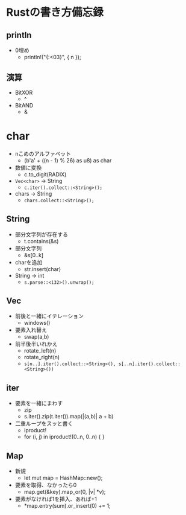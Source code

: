 # Rustの書き方備忘録

## println
- 0埋め
  - println!("{:<03}", { n });

## 演算
- BitXOR
  - ^
- BitAND
  - &

# char
- nこめのアルファベット
  - (b'a' + ((n - 1) % 26) as u8) as char
- 数値に変換
  - c.to_digit(RADIX)
- `Vec<char>` -> String
  - `c.iter().collect::<String>();`
- chars -> String
  - `chars.collect::<String>();`

## String
- 部分文字列が存在する
  - t.contains(&s)
- 部分文字列
  - &s[0..k]
- charを追加
  - str.insert(char)
- String -> int
  - `s.parse::<i32>().unwrap();`

## Vec
- 前後と一緒にイテレーション
  - windows()
- 要素入れ替え
  - swap(a,b)
- 前半後半いれかえ
  - rotate_left(n)
  - rotate_right(n)
  - `s[n..].iter().collect::<String>(), s[..n].iter().collect::<String>())`

## iter
- 要素を一緒にまわす
  - zip
  - s.iter().zip(t.iter()).map(|(a,b)| a + b)
- 二重ループをスッと書く
  - iproduct!
  - for (i, j) in iproduct!(0..n, 0..n) { }

## Map
- 新規
  - let mut map = HashMap::new();
- 要素を取得、なかったら0
  - map.get(&key).map_or(0, |v| *v);
- 要素がなければ1を挿入、あれば+1
  - *map.entry(sum).or_insert(0) += 1;
